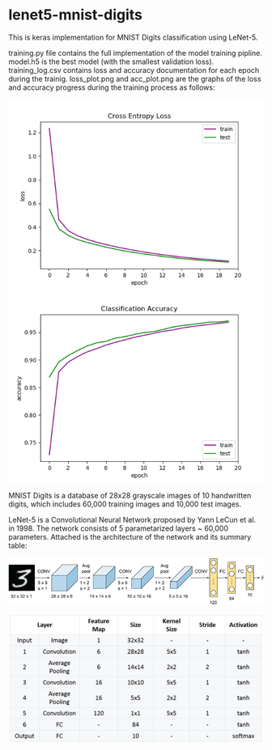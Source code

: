 # lenet5-mnist-digits

This is keras implementation for MNIST Digits classification using LeNet-5. 

training.py file contains the full implementation of the model training pipline.
model.h5 is the best model (with the smallest validation loss).
training_log.csv contains loss and accuracy documentation for each epoch during the trainig.
loss_plot.png and acc_plot.png are the graphs of the loss and accuracy progress during the training process as follows:

![loss](/loss_plot.png) ![acc](/acc_plot.png)

MNIST Digits is a database of 28x28 grayscale images of 10 handwritten digits, which includes 60,000 training images and 10,000 test images. 

LeNet-5 is a Convolutional Neural Network proposed by Yann LeCun et al. in 1998. The network consists of 5 parametarized layers ~ 60,000 parameters. Attached is the architecture of the network and its summary table:

![1](/lenet5-architecture/pic1.png)

![2](/lenet5-architecture/pic2.png)




 
